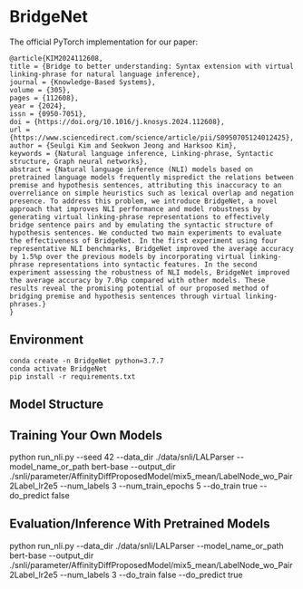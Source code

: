 # BridgeNet
The official PyTorch implementation for our paper:
```
@article{KIM2024112608,
title = {Bridge to better understanding: Syntax extension with virtual linking-phrase for natural language inference},
journal = {Knowledge-Based Systems},
volume = {305},
pages = {112608},
year = {2024},
issn = {0950-7051},
doi = {https://doi.org/10.1016/j.knosys.2024.112608},
url = {https://www.sciencedirect.com/science/article/pii/S0950705124012425},
author = {Seulgi Kim and Seokwon Jeong and Harksoo Kim},
keywords = {Natural language inference, Linking-phrase, Syntactic structure, Graph neural networks},
abstract = {Natural language inference (NLI) models based on pretrained language models frequently mispredict the relations between premise and hypothesis sentences, attributing this inaccuracy to an overreliance on simple heuristics such as lexical overlap and negation presence. To address this problem, we introduce BridgeNet, a novel approach that improves NLI performance and model robustness by generating virtual linking-phrase representations to effectively bridge sentence pairs and by emulating the syntactic structure of hypothesis sentences. We conducted two main experiments to evaluate the effectiveness of BridgeNet. In the first experiment using four representative NLI benchmarks, BridgeNet improved the average accuracy by 1.5%p over the previous models by incorporating virtual linking-phrase representations into syntactic features. In the second experiment assessing the robustness of NLI models, BridgeNet improved the average accuracy by 7.0%p compared with other models. These results reveal the promising potential of our proposed method of bridging premise and hypothesis sentences through virtual linking-phrases.}
}
```

## Environment
```
conda create -n BridgeNet python=3.7.7
conda activate BridgeNet
pip install -r requirements.txt
```
## Model Structure

## Training Your Own Models
python run_nli.py --seed 42 --data_dir ./data/snli/LALParser --model_name_or_path bert-base --output_dir ./snli/parameter/AffinityDiffProposedModel/mix5_mean/LabelNode_wo_Pair2Label_lr2e5 --num_labels 3 --num_train_epochs 5 --do_train true --do_predict false

## Evaluation/Inference With Pretrained Models
python run_nli.py --data_dir ./data/snli/LALParser --model_name_or_path bert-base --output_dir ./snli/parameter/AffinityDiffProposedModel/mix5_mean/LabelNode_wo_Pair2Label_lr2e5 --num_labels 3 --do_train false --do_predict true

